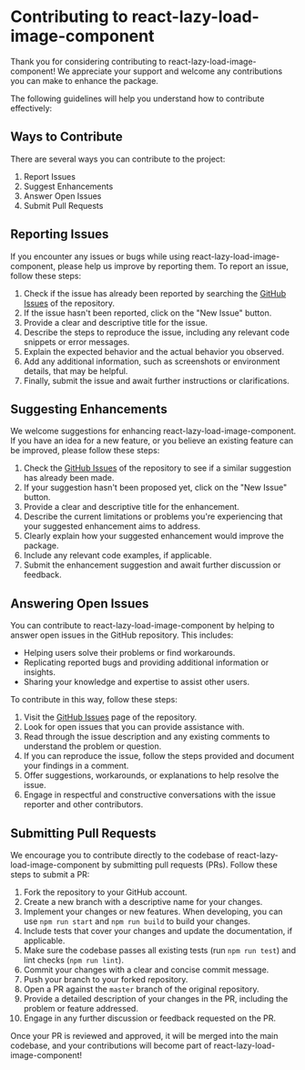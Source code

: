 # Contributing to react-lazy-load-image-component

Thank you for considering contributing to react-lazy-load-image-component! We appreciate your support and welcome any contributions you can make to enhance the package.

The following guidelines will help you understand how to contribute effectively:

## Ways to Contribute

There are several ways you can contribute to the project:

1. Report Issues
2. Suggest Enhancements
3. Answer Open Issues
4. Submit Pull Requests

## Reporting Issues

If you encounter any issues or bugs while using react-lazy-load-image-component, please help us improve by reporting them. To report an issue, follow these steps:

1. Check if the issue has already been reported by searching the [GitHub Issues](https://github.com/Aljullu/react-lazy-load-image-component/issues) of the repository.
2. If the issue hasn't been reported, click on the "New Issue" button.
3. Provide a clear and descriptive title for the issue.
4. Describe the steps to reproduce the issue, including any relevant code snippets or error messages.
5. Explain the expected behavior and the actual behavior you observed.
6. Add any additional information, such as screenshots or environment details, that may be helpful.
7. Finally, submit the issue and await further instructions or clarifications.

## Suggesting Enhancements

We welcome suggestions for enhancing react-lazy-load-image-component. If you have an idea for a new feature, or you believe an existing feature can be improved, please follow these steps:

1. Check the [GitHub Issues](https://github.com/Aljullu/react-lazy-load-image-component/issues) of the repository to see if a similar suggestion has already been made.
2. If your suggestion hasn't been proposed yet, click on the "New Issue" button.
3. Provide a clear and descriptive title for the enhancement.
4. Describe the current limitations or problems you're experiencing that your suggested enhancement aims to address.
5. Clearly explain how your suggested enhancement would improve the package.
6. Include any relevant code examples, if applicable.
7. Submit the enhancement suggestion and await further discussion or feedback.

## Answering Open Issues

You can contribute to react-lazy-load-image-component by helping to answer open issues in the GitHub repository. This includes:

- Helping users solve their problems or find workarounds.
- Replicating reported bugs and providing additional information or insights.
- Sharing your knowledge and expertise to assist other users.

To contribute in this way, follow these steps:

1. Visit the [GitHub Issues](https://github.com/Aljullu/react-lazy-load-image-component/issues) page of the repository.
2. Look for open issues that you can provide assistance with.
3. Read through the issue description and any existing comments to understand the problem or question.
4. If you can reproduce the issue, follow the steps provided and document your findings in a comment.
5. Offer suggestions, workarounds, or explanations to help resolve the issue.
6. Engage in respectful and constructive conversations with the issue reporter and other contributors.

## Submitting Pull Requests

We encourage you to contribute directly to the codebase of react-lazy-load-image-component by submitting pull requests (PRs). Follow these steps to submit a PR:

1. Fork the repository to your GitHub account.
2. Create a new branch with a descriptive name for your changes.
3. Implement your changes or new features. When developing, you can use `npm run start` and `npm run build` to build your changes.
4. Include tests that cover your changes and update the documentation, if applicable.
5. Make sure the codebase passes all existing tests (run `npm run test`) and lint checks (`npm run lint`).
6. Commit your changes with a clear and concise commit message.
7. Push your branch to your forked repository.
8. Open a PR against the `master` branch of the original repository.
9. Provide a detailed description of your changes in the PR, including the problem or feature addressed.
10. Engage in any further discussion or feedback requested on the PR.

Once your PR is reviewed and approved, it will be merged into the main codebase, and your contributions will become part of react-lazy-load-image-component!
